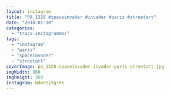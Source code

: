```yaml
---
layout: instagram
title: "PA_1328 #spaceinvader #invader #paris #streetart"
date: "2018-01-10"
categories: 
  - "trucs-instagrammes"
tags: 
  - "instagram"
  - "paris"
  - "spaceinvader"
  - "streetart"
coverImage: pa_1328-spaceinvader-invader-paris-streetart.jpg
imgWidth: 360
imgHeight: 360
instagram: Bdw5Sj5gsKk
---
```

